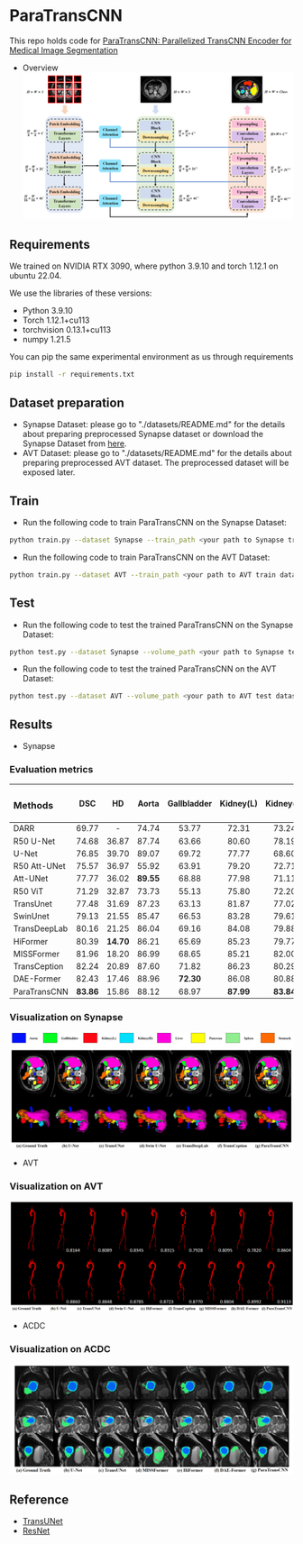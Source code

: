 # ParaTransCNN
This repo holds code for [ParaTransCNN: Parallelized TransCNN Encoder for Medical Image Segmentation](https://arxiv.org/abs/2401.15307)
* Overview
![image](/assets/ParaTransCNN.png)

## Requirements
We trained on NVIDIA RTX 3090, where python 3.9.10 and torch 1.12.1 on ubuntu 22.04.

We use the libraries of these versions:
* Python 3.9.10
* Torch 1.12.1+cu113
* torchvision 0.13.1+cu113
* numpy 1.21.5

You can pip the same experimental environment as us through requirements
```bash
pip install -r requirements.txt
```

## Dataset preparation
* Synapse Dataset: please go to "./datasets/README.md" for the details about preparing preprocessed Synapse dataset or download the Synapse Dataset from [here](https://drive.google.com/drive/folders/1ACJEoTp-uqfFJ73qS3eUObQh52nGuzCd?usp=sharing).
* AVT Dataset: please go to "./datasets/README.md" for the details about preparing preprocessed AVT dataset. The preprocessed dataset will be exposed later.

## Train
* Run the following code to train ParaTransCNN on the Synapse Dataset:
```bash
python train.py --dataset Synapse --train_path <your path to Synapse train dataset> --model_name ParaTransCNN --max_epochs 150 --batch_size 4 --base_lr 0.01 
```
* Run the following code to train ParaTransCNN on the AVT Dataset:
```bash
python train.py --dataset AVT --train_path <your path to AVT train dataset> --model_name ParaTransCNN --max_epochs 150 --batch_size 4 --base_lr 0.01 
```
## Test
* Run the following code to test the trained ParaTransCNN on the Synapse Dataset:
```bash
python test.py --dataset Synapse --volume_path <your path to Synapse test dataset> --model_name ParaTransCNN --max_epochs 150 --batch_size 4 --base_lr 0.01 
```
* Run the following code to test the trained ParaTransCNN on the AVT Dataset:
```bash
python test.py --dataset AVT --volume_path <your path to AVT test dataset> --model_name ParaTransCNN --max_epochs 150 --batch_size 4 --base_lr 0.01 
```
## Results
* Synapse
### Evaluation metrics

| <h3 align="left">**Methods** </h3> | <p>DSC</p> | <p>HD</p> | <p>Aorta</p> | <p>Gallbladder</p> | <p>Kidney(L)</p> | <p>Kidney(R)</p> | <p>Liver</p> | <p>Pancreas</p> | <p>Spleen</p> | <p>Stomach</p> |
| ---------------------------------- |:----------:|:---------:|:------------:|:------------------:|:----------------:|:----------------:|:------------:|:---------------:|:-------------:|:--------------:|
| DARR                               | 69.77      | -         | 74.74        | 53.77              | 72.31            | 73.24            | 94.08        | 54.18           | 89.90         | 45.96          |
| R50 U-Net                          | 74.68      | 36.87     | 87.74        | 63.66              | 80.60            | 78.19            | 93.74        | 56.90           | 85.87         | 74.16          |
| U-Net                              | 76.85      | 39.70     | 89.07        | 69.72              | 77.77            | 68.60            | 93.43        | 53.98           | 86.67         | 75.58          |
| R50 Att-UNet                       | 75.57      | 36.97     | 55.92        | 63.91              | 79.20            | 72.71            | 93.56        | 49.37           | 87.19         | 74.95          |
| Att-UNet                           | 77.77      | 36.02     | **89.55**    | 68.88              | 77.98            | 71.11            | 93.57        | 58.04           | 87.30         | 75.75          |
| R50 ViT                            | 71.29      | 32.87     | 73.73        | 55.13              | 75.80            | 72.20            | 91.51        | 45.99           | 81.99         | 73.95          |
| TransUnet                          | 77.48      | 31.69     | 87.23        | 63.13              | 81.87            | 77.02            | 94.08        | 55.86           | 85.08         | 75.62          |
| SwinUnet                           | 79.13      | 21.55     | 85.47        | 66.53              | 83.28            | 79.61            | 94.29        | 56.58           | 90.66         | 76.60          |
| TransDeepLab                       | 80.16      | 21.25     | 86.04        | 69.16              | 84.08            | 79.88            | 93.53        | 61.19           | 89.00         | 78.40          |
| HiFormer                           | 80.39      | **14.70** | 86.21        | 65.69              | 85.23            | 79.77            | 94.61        | 59.52           | 90.99         | 81.08          |
| MISSFormer                         | 81.96      | 18.20     | 86.99        | 68.65              | 85.21            | 82.00            | 94.41        | 65.67           | 91.92         | 80.81          |
| TransCeption                       | 82.24      | 20.89     | 87.60        | 71.82              | 86.23            | 80.29            | **95.01**    | 65.27           | 91.68         | 80.02          |
| DAE-Former                         | 82.43      | 17.46     | 88.96        | **72.30**          | 86.08            | 80.88            | 94.98        | 65.12           | 91.94         | 79.19          |
| ParaTransCNN                              | **83.86**  | 15.86     | 88.12        | 68.97              | **87.99**        | **83.84**        | **95.01**    | **69.79**     |**92.71**      | **84.43**  |

### Visualization on Synapse
![image](assets/BTCV.png)

* AVT
### Visualization on AVT
![image](assets/AVT.png)

* ACDC
### Visualization on ACDC
![image](assets/ACDC.png)
## Reference
* [TransUNet](https://arxiv.org/abs/2102.04306)
* [ResNet](https://arxiv.org/abs/1512.03385)
